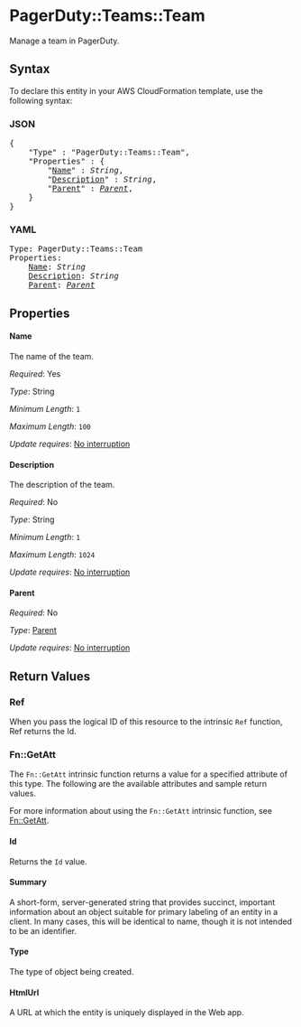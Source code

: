 # PagerDuty::Teams::Team

Manage a team in PagerDuty.

## Syntax

To declare this entity in your AWS CloudFormation template, use the following syntax:

### JSON

<pre>
{
    "Type" : "PagerDuty::Teams::Team",
    "Properties" : {
        "<a href="#name" title="Name">Name</a>" : <i>String</i>,
        "<a href="#description" title="Description">Description</a>" : <i>String</i>,
        "<a href="#parent" title="Parent">Parent</a>" : <i><a href="parent.md">Parent</a></i>,
    }
}
</pre>

### YAML

<pre>
Type: PagerDuty::Teams::Team
Properties:
    <a href="#name" title="Name">Name</a>: <i>String</i>
    <a href="#description" title="Description">Description</a>: <i>String</i>
    <a href="#parent" title="Parent">Parent</a>: <i><a href="parent.md">Parent</a></i>
</pre>

## Properties

#### Name

The name of the team.

_Required_: Yes

_Type_: String

_Minimum Length_: <code>1</code>

_Maximum Length_: <code>100</code>

_Update requires_: [No interruption](https://docs.aws.amazon.com/AWSCloudFormation/latest/UserGuide/using-cfn-updating-stacks-update-behaviors.html#update-no-interrupt)

#### Description

The description of the team.

_Required_: No

_Type_: String

_Minimum Length_: <code>1</code>

_Maximum Length_: <code>1024</code>

_Update requires_: [No interruption](https://docs.aws.amazon.com/AWSCloudFormation/latest/UserGuide/using-cfn-updating-stacks-update-behaviors.html#update-no-interrupt)

#### Parent

_Required_: No

_Type_: <a href="parent.md">Parent</a>

_Update requires_: [No interruption](https://docs.aws.amazon.com/AWSCloudFormation/latest/UserGuide/using-cfn-updating-stacks-update-behaviors.html#update-no-interrupt)

## Return Values

### Ref

When you pass the logical ID of this resource to the intrinsic `Ref` function, Ref returns the Id.

### Fn::GetAtt

The `Fn::GetAtt` intrinsic function returns a value for a specified attribute of this type. The following are the available attributes and sample return values.

For more information about using the `Fn::GetAtt` intrinsic function, see [Fn::GetAtt](https://docs.aws.amazon.com/AWSCloudFormation/latest/UserGuide/intrinsic-function-reference-getatt.html).

#### Id

Returns the <code>Id</code> value.

#### Summary

A short-form, server-generated string that provides succinct, important information about an object suitable for primary labeling of an entity in a client. In many cases, this will be identical to name, though it is not intended to be an identifier.

#### Type

The type of object being created.

#### HtmlUrl

A URL at which the entity is uniquely displayed in the Web app.

